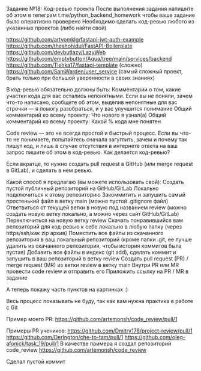 Задание №18: Код-ревью проекта
После выполнения задания напишите об этом в телеграм t.me/python_backend_homework чтобы ваше задание было оперативно проверено
Необходимо сделать код-ревью любого из указанных проектов (либо найти свой)

https://github.com/artyomklg/fastapi-jwt-auth-example
https://github.com/theshohidul/FastAPI-Boilerplate
https://github.com/devbutlazy/LazyWeb
https://github.com/emptybutton/Aqua/tree/main/services/backend
https://github.com/Tishka17/fastapi-template (сложно)
https://github.com/SamWarden/user_service (самый сложный проект, брать только при большой уверенности в своих знаниях)

В код-ревью обязательно должны быть:
Комментарии о том, какие участки кода для вас остались непонятными. Если вы не поняли, зачем что-то написано, сообщите об этом, выделив непонятные для вас строчки  — я помогу разобраться, и у вас улучшится понимание
Общий комментарий ко всему проекту: Что нового я узнал(а)
Общий комментарий ко всему проекту: Какой % кода мне понятен

Code review — это не всегда простой и быстрый процесс. Если вы что-то не понимаете, попытайтесь сначала загуглить, зачем и почему так пишут код, и лишь в случае отсутствия в интернете ответа на ваш запрос пишите об этом в код-ревью.
Как делается код-ревью?

Если вкратце, то нужно создать pull request в GitHub (или merge request в GitLab), и сделать в нем ревью.

Какой способ я предлагаю (вы можете использовать свой):
Создать пустой публичный репозиторий на GitHub/GitLab
Локально подключиться к этому репозиторию
Закоммитить и запушить самый простенький файл в ветку main (можно пустой .gitignore файл)
Ответвиться от текущей ветки в новую под названием review (можно создать новую ветку локально, а можно через сайт GitHub/GitLab)
Переключиться на новую ветку review
Скачать понравившийся вам репозиторий для код-ревью к себе локально в любую папку (через https/ssh/как zip архив)
Поместить все файлы из скачанного репозитория в ваш локальный репозиторий (кроме папки .git, ее лучше удалить из скачанного репозитория, чтобы история коммитов была пустая)
Добавить все файлы в индекс (git add), сделать коммит и запушить в ваш репозиторий в ветку review
Создать pull request (PR) / merge request (MR) из ветки review в ветку main
Внутри PR или MR провести code review и отправить его
Приложить ссылку на PR / MR в задание

А теперь покажу часть пунктов на картинках :)

Весь процесс показывать не буду, так как вам нужна практика в работе с Git

Пример моего PR: https://github.com/artemonsh/code_review/pull/1

Примеры PR учеников:
https://github.com/Dmitry178/project-review/pull/1
https://github.com/Derlngton/che-to-tam/pull/1
https://github.com/oleg-afonick/task_19/pull/1
В качестве примера я создал репозиторий code_review https://github.com/artemonsh/code_review

Сделал пустой коммит